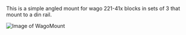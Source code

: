 This is a simple angled mount for wago 221-41x blocks in sets of 3 that mount to a din rail. 

![Image of WagoMount](https://github.com/LoganFraser/VoronMods/blob/main/WagoMounts/WagoMounts.png)
